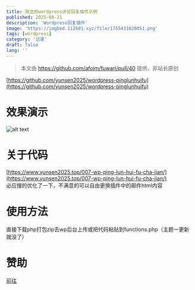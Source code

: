 ```yaml
---
title: 简洁的wordpress评论回复插件示例
published: 2025-08-21
description: 'Wordpress回复插件'
image: 'https://imgbed.112601.xyz/file/1755431020051.png'
tags: [wordpress]
category: '记录'
draft: false 
lang: ''
---
```


> 本文由 https://github.com/afoim/fuwari/pull/40 提供，非站长原创

[https://github.com/yunsen2025/wordpress-pinglunhuifu](https://github.com/yunsen2025/wordpress-pinglunhuifu)
# 效果演示
![alt text](https://imgbed.112601.xyz/file/1755431020051.png)
# 关于代码
[https://www.yunsen2025.top/007-wp-ping-lun-hui-fu-cha-jian/](https://www.yunsen2025.top/007-wp-ping-lun-hui-fu-cha-jian/)   
必应搜的优化了一下，不满意的可以自由更换插件中的邮件html内容  
# 使用方法
直接下载php打包zip去wp后台上传或把代码粘贴到functions.php（主题一更新就没了）  
# 赞助
[前往](https://www.yunsen2025.top/support/)
